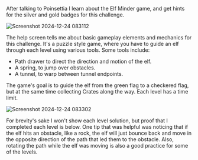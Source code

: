 After talking to Poinsettia I learn about the Elf Minder game, and get hints for the silver and gold badges for this challenge. 

![Screenshot 2024-12-24 083112](https://github.com/user-attachments/assets/c370fa2b-0e52-470a-ad1c-ca474c693762)

The help screen tells me about basic gameplay elements and mechanics for this challenge. It's a puzzle style game, where you have to guide an elf through each level using various tools. Some tools include:
* Path drawer to direct the direction and motion of the elf.
* A spring, to jump over obstacles.
* A tunnel, to warp between tunnel endpoints.

The game's goal is to guide the elf from the green flag to a checkered flag, but at the same time collecting Crates along the way. Each level has a time limit.  

![Screenshot 2024-12-24 083302](https://github.com/user-attachments/assets/351906d3-6cdf-4379-a8a2-350f7c3c6c04)

For brevity's sake I won't show each level solution, but proof that I completed each level is below. One tip that was helpful was noticing that if the elf hits an obstacle, like a rock, the elf will just bounce back and move in the opposite direction of the path that led them to the obstacle. Also, rotating the path while the elf was moving is also a good practice for some of the levels. 
